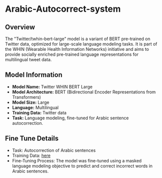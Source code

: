 # Arabic-Autocorrect-system


## Overview
The "Twitter/twhin-bert-large" model is a variant of BERT pre-trained on Twitter data, optimized for large-scale language modeling tasks. It is part of the WHIN (Wearable Health Information Networks) initiative and aims to provide socially enriched pre-trained language representations for multilingual tweet data.

## Model Information
- **Model Name:** Twitter WHIN BERT Large
- **Model Architecture:** BERT (Bidirectional Encoder Representations from Transformers)
- **Model Size:** Large
- **Language:** Multilingual
- **Training Data:** Twitter data
- **Task:** Language modeling, fine-tuned for Arabic sentence autocorrection.
  
## Fine Tune Details
- Task: Autocorrection of Arabic sentences
- Training Data: [here](https://www.kaggle.com/datasets/oyounis/cleaned-auto-correct-dataset)
- Fine-Tuning Process: The model was fine-tuned using a masked language modeling objective to predict and correct incorrect words in Arabic sentences.
  
